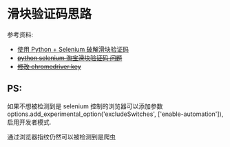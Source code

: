 # 滑块验证码思路

参考资料:

* [使用 Python + Selenium 破解滑块验证码](https://www.aneasystone.com/archives/2018/03/python-selenium-geetest-crack.html) 
* ~~[python selenium 淘宝滑块验证码 问题](https://www.jianshu.com/p/afdabf486b54)~~
* ~~[修改 chromedriver key](https://stackoverflow.com/questions/33225947/can-a-website-detect-when-you-are-using-selenium-with-chromedriver)~~
 
## PS: 

如果不想被检测到是 selenium 控制的浏览器可以添加参数 options.add_experimental_option('excludeSwitches', ['enable-automation']), 启用开发者模式.

通过浏览器指纹仍然可以被检测到是爬虫
